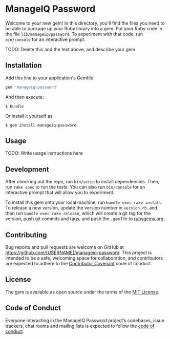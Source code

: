 # ManageIQ Password

Welcome to your new gem! In this directory, you'll find the files you need to be able to package up your Ruby library into a gem. Put your Ruby code in the file `lib/manageiq/password`. To experiment with that code, run `bin/console` for an interactive prompt.

TODO: Delete this and the text above, and describe your gem

## Installation

Add this line to your application's Gemfile:

```ruby
gem 'manageiq-password'
```

And then execute:

    $ bundle

Or install it yourself as:

    $ gem install manageiq-password

## Usage

TODO: Write usage instructions here

## Development

After checking out the repo, run `bin/setup` to install dependencies. Then, run `rake spec` to run the tests. You can also run `bin/console` for an interactive prompt that will allow you to experiment.

To install this gem onto your local machine, run `bundle exec rake install`. To release a new version, update the version number in `version.rb`, and then run `bundle exec rake release`, which will create a git tag for the version, push git commits and tags, and push the `.gem` file to [rubygems.org](https://rubygems.org).

## Contributing

Bug reports and pull requests are welcome on GitHub at https://github.com/[USERNAME]/manageiq-password. This project is intended to be a safe, welcoming space for collaboration, and contributors are expected to adhere to the [Contributor Covenant](http://contributor-covenant.org) code of conduct.

## License

The gem is available as open source under the terms of the [MIT License](https://opensource.org/licenses/MIT).

## Code of Conduct

Everyone interacting in the ManageIQ Password project’s codebases, issue trackers, chat rooms and mailing lists is expected to follow the [code of conduct](https://github.com/[USERNAME]/manageiq-password/blob/master/CODE_OF_CONDUCT.md).
